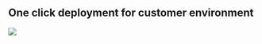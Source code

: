 <h2> One click deployment for customer environment</h2>
<a href="https://portal.azure.com/#create/Microsoft.Template/uri/https%3A%2F%2Fraw.githubusercontent.com%2Fassadullah96%2FAzureARMTemplates%2Fmain%2FCustomrEnvironmentPipelines%2FpublicToCustomerSinkToSql.json
" target="_blank">
  <img src="https://aka.ms/deploytoazurebutton"/>
